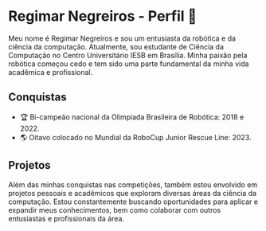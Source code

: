 # Regimar Negreiros - Perfil 🚀

Meu nome é Regimar Negreiros e sou um entusiasta da robótica e da ciência da computação. Atualmente, sou estudante de Ciência da Computação no Centro Universitário IESB em Brasília. Minha paixão pela robótica começou cedo e tem sido uma parte fundamental da minha vida acadêmica e profissional.

## Conquistas

- 🏆 Bi-campeão nacional da Olimpíada Brasileira de Robótica: 2018 e 2022.
- 🌎 Oitavo colocado no Mundial da RoboCup Junior Rescue Line: 2023.

## Projetos

Além das minhas conquistas nas competições, também estou envolvido em projetos pessoais e acadêmicos que exploram diversas áreas da ciência da computação. Estou constantemente buscando oportunidades para aplicar e expandir meus conhecimentos, bem como colaborar com outros entusiastas e profissionais da área.
